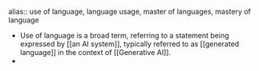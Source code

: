 alias:: use of language, language usage, master of languages, mastery of language

- Use of language is a broad term, referring to a statement being expressed by [[an AI system]], typically referred to as [[generated language]] in the context of [[Generative AI]].
-